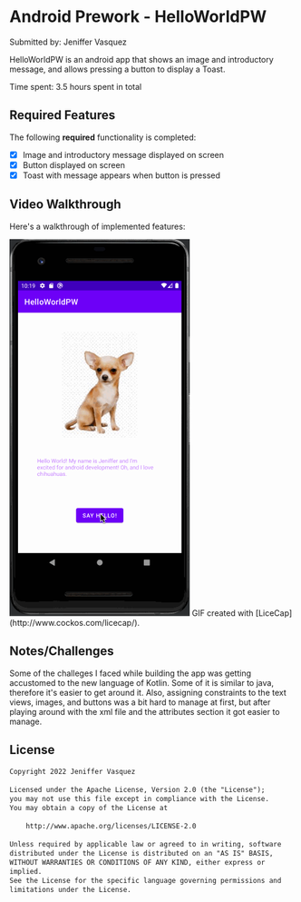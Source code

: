 # Android Prework - HelloWorldPW

Submitted by: Jeniffer Vasquez

HelloWorldPW is an android app that shows an image and introductory message, and allows pressing a button to display a Toast. 

Time spent: 3.5 hours spent in total

## Required Features

The following **required** functionality is completed:

* [X] Image and introductory message displayed on screen
* [X] Button displayed on screen
* [X] Toast with message appears when button is pressed

## Video Walkthrough

Here's a walkthrough of implemented features:

<img src='walkthrough.gif' title='Video Walkthrough' width='' alt='Video Walkthrough' />
GIF created with [LiceCap](http://www.cockos.com/licecap/).

## Notes/Challenges

Some of the challeges I faced while building the app was getting accustomed to the new language of Kotlin. Some of it is similar to java, therefore it's
easier to get around it. Also, assigning constraints to the text views, images, and buttons was a bit hard to manage at first, but after playing around
with the xml file and the attributes section it got easier to manage.

## License

    Copyright 2022 Jeniffer Vasquez

    Licensed under the Apache License, Version 2.0 (the "License");
    you may not use this file except in compliance with the License.
    You may obtain a copy of the License at

        http://www.apache.org/licenses/LICENSE-2.0

    Unless required by applicable law or agreed to in writing, software
    distributed under the License is distributed on an "AS IS" BASIS,
    WITHOUT WARRANTIES OR CONDITIONS OF ANY KIND, either express or implied.
    See the License for the specific language governing permissions and
    limitations under the License.
